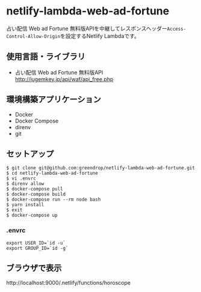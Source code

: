 # netlify-lambda-web-ad-fortune

占い配信 Web ad Fortune 無料版APIを中継してレスポンスヘッダー`Access-Control-Allow-Origin`を設定するNetlify Lambdaです。

## 使用言語・ライブラリ

- 占い配信 Web ad Fortune 無料版API http://jugemkey.jp/api/waf/api_free.php

## 環境構築アプリケーション

- Docker
- Docker Compose
- direnv
- git

## セットアップ

```shell
$ git clone git@github.com:greendrop/netlify-lambda-web-ad-fortune.git
$ cd netlify-lambda-web-ad-fortune
$ vi .envrc
$ direnv allow
$ docker-compose pull
$ docker-compose build
$ docker-compose run --rm node bash
$ yarn install
$ exit
$ docker-compose up
```

### .envrc

```
export USER_ID=`id -u`
export GROUP_ID=`id -g`
```

## ブラウザで表示

http://localhost:9000/.netlify/functions/horoscope